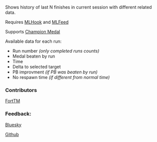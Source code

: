 Shows history of last N finishes in current session with different related data.

Requires [MLHook](https://openplanet.dev/plugin/mlhook) and [MLFeed](https://openplanet.dev/plugin/mlfeedracedata)

Supports [Champion Medal](https://openplanet.dev/plugin/championmedals)

Available data for each run:
- Run number _(only completed runs counts)_
- Medal beaten by run
- Time
- Delta to selected target
- PB improvment _(if PB was beaten by run)_
- No respawn time _(if different from normal time)_

### Contributors
[FortTM](https://github.com/Fort-TM)

### Feedback:
[Bluesky](https://bsky.app/profile/vanawy.dev)

[Github](https://github.com/Vanawy/tm-run-history/)
